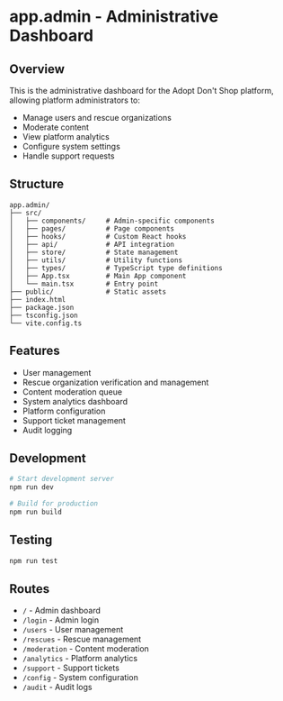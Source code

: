 # app.admin - Administrative Dashboard

## Overview

This is the administrative dashboard for the Adopt Don't Shop platform, allowing platform administrators to:

- Manage users and rescue organizations
- Moderate content
- View platform analytics
- Configure system settings
- Handle support requests

## Structure

```
app.admin/
├── src/
│   ├── components/     # Admin-specific components
│   ├── pages/          # Page components
│   ├── hooks/          # Custom React hooks
│   ├── api/            # API integration
│   ├── store/          # State management
│   ├── utils/          # Utility functions
│   ├── types/          # TypeScript type definitions
│   ├── App.tsx         # Main App component
│   └── main.tsx        # Entry point
├── public/             # Static assets
├── index.html
├── package.json
├── tsconfig.json
└── vite.config.ts
```

## Features

- User management
- Rescue organization verification and management
- Content moderation queue
- System analytics dashboard
- Platform configuration
- Support ticket management
- Audit logging

## Development

```bash
# Start development server
npm run dev

# Build for production
npm run build
```

## Testing

```bash
npm run test
```

## Routes

- `/` - Admin dashboard
- `/login` - Admin login
- `/users` - User management
- `/rescues` - Rescue management
- `/moderation` - Content moderation
- `/analytics` - Platform analytics
- `/support` - Support tickets
- `/config` - System configuration
- `/audit` - Audit logs
